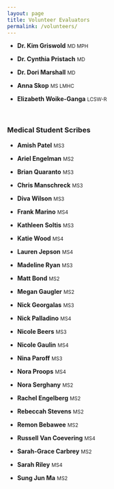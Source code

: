 ```yaml
---
layout: page
title: Volunteer Evaluators
permalink: /volunteers/
---
```


- **Dr. Kim Griswold** <small>MD MPH</small>

- **Dr. Cynthia Pristach** <small>MD</small>

- **Dr. Dori Marshall** <small>MD</small>

- **Anna Skop** <small>MS LMHC</small>

- **Elizabeth Woike-Ganga** <small>LCSW-R</small>

<br>

### Medical Student Scribes

- **Amish Patel** <small>MS3</small>

- **Ariel Engelman** <small>MS2</small>

- **Brian Quaranto** <small>MS3</small>

- **Chris Manschreck** <small>MS3</small>

- **Diva Wilson** <small>MS3</small>

- **Frank Marino** <small>MS4</small>

- **Kathleen Soltis** <small>MS3</small>

- **Katie Wood** <small>MS4</small>

- **Lauren Jepson** <small>MS4</small>

- **Madeline Ryan** <small>MS3</small>

- **Matt Bond** <small>MS2</small>

- **Megan Gaugler** <small>MS2</small>

- **Nick Georgalas** <small>MS3</small>

- **Nick Palladino** <small>MS4</small>

- **Nicole Beers** <small>MS3</small>

- **Nicole Gaulin** <small>MS4</small>

- **Nina Paroff** <small>MS3</small>

- **Nora Proops** <small>MS4</small>

- **Nora Serghany** <small>MS2</small>

- **Rachel Engelberg** <small>MS2</small>

- **Rebeccah Stevens** <small>MS2</small>

- **Remon Bebawee** <small>MS2</small>

- **Russell Van Coevering** <small>MS4</small>

- **Sarah-Grace Carbrey** <small>MS2</small>

- **Sarah Riley** <small>MS4</small>

- **Sung Jun Ma** <small>MS2</small>
